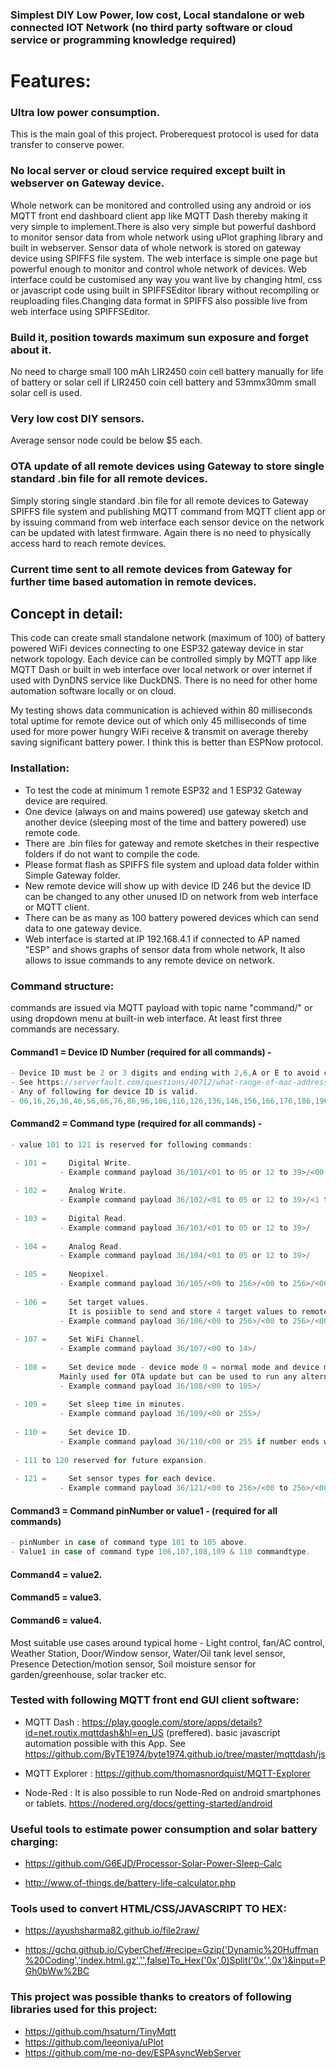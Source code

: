### Simplest DIY Low Power, low cost, Local standalone or web connected IOT Network (no third party software or cloud service or programming knowledge required) 

# Features:

### Ultra low power consumption.

This is the main goal of this project. Proberequest protocol is used for data transfer to conserve power.

### No local server or cloud service required except built in webserver on Gateway device.

Whole network can be monitored and controlled using any android or ios MQTT front end dashboard client app like MQTT Dash thereby making it very simple to implement.There is also very simple but powerful dashbord to monitor sensor data from whole network using uPlot graphing library and built in webserver. Sensor data of whole network is stored on gateway device using SPIFFS file system. The web interface is simple one page but powerful enough to monitor and control whole network of devices. Web interface could be customised any way you want live by changing html, css or javascript code using built in SPIFFSEditor library without recompiling or reuploading files.Changing data format in SPIFFS also possible live from web interface using SPIFFSEditor.


### Build it, position towards maximum sun exposure and forget about it. 

No need to charge small 100 mAh LIR2450 coin cell battery manually for life of battery or solar cell if LIR2450 coin cell battery and 53mmx30mm small solar cell is used.

### Very low cost DIY sensors.

Average sensor node could be below $5 each.

### OTA update of all remote devices using Gateway to store single standard .bin file for all remote devices. 

Simply storing single standard .bin file for all remote devices to Gateway SPIFFS file system and publishing MQTT command from MQTT client app or by issuing command from web interface each sensor device on the network can be updated with latest firmware. Again there is no need to physically access hard to reach remote devices.

### Current time sent to all remote devices from Gateway for further time based automation in remote devices. 

## Concept in detail:

This code can create small standalone network (maximum of 100) of battery powered WiFi devices connecting to one ESP32 gateway device in star network topology.
Each device can be controlled simply by MQTT app like MQTT Dash or built in web interface over local network or over internet if used with DynDNS service like DuckDNS.
There is no need for other home automation software locally or on cloud.

My testing shows data communication is achieved within 80 milliseconds total uptime for remote device out of which only 45 milliseconds of time used for more power hungry WiFi receive & transmit on average thereby saving significant battery power. I think this is better than ESPNow protocol.

### Installation:

- To test the code at minimum 1 remote ESP32 and 1 ESP32 Gateway device are required.
- One device (always on and mains powered) use gateway sketch and another device (sleeping most of the time and battery powered) use remote code.
- There are .bin files for gateway and remote sketches in their respective folders if do not want to compile the code.
- Please format flash as SPIFFS file system and upload data folder within Simple Gateway folder.
- New remote device will show up with device ID 246 but the device ID can be changed to any other unused ID on network from web interface or MQTT client.
- There can be as many as 100 battery powered devices which can send data to one gateway device. 
- Web interface is started at IP 192.168.4.1 if connected to AP named "ESP" and shows graphs of sensor data from whole network, It also allows to issue commands to   any remote device on network.

### Command structure:  

commands are issued via MQTT payload with topic name "command/" or using dropdown menu at built-in web interface. At least first three commands are necessary.
      
#### Command1 = Device ID Number (required for all commands) -               
```c
- Device ID must be 2 or 3 digits and ending with 2,6,A or E to avoid conflict with other devices.
- See https://serverfault.com/questions/40712/what-range-of-mac-addresses-can-i-safely-use-for-my-virtual-machines.
- Any of following for device ID is valid.
- 06,16,26,36,46,56,66,76,86,96,106,116,126,136,146,156,166,176,186,196,206,216,226,236,246.
```                                            
#### Command2 = Command type  (required for all commands)   -         
```c
- value 101 to 121 is reserved for following commands:

 - 101 =     Digital Write.
           - Example command payload 36/101/<01 to 05 or 12 to 39>/<00 0r 01>/ for digitalWrite.
           
 - 102 =     Analog Write.
           - Example command payload 36/102/<01 to 05 or 12 to 39>/<1 to 256>/ for analogWrite(pwm).
 
 - 103 =     Digital Read.
           - Example command payload 36/103/<01 to 05 or 12 to 39>/
 
 - 104 =     Analog Read.
           - Example command payload 36/104/<01 to 05 or 12 to 39>/
 
 - 105 =     Neopixel.
           - Example command payload 36/105/<00 to 256>/<00 to 256>/<00 to 256>/<00 to 256>/
           
 - 106 =     Set target values.
             It is posiible to send and store 4 target values to remote device for further automation locally in remote device.
           - Example command payload 36/106/<00 to 256>/<00 to 256>/<00 to 256>/<00 to 256>/
 
 - 107 =     Set WiFi Channel.
           - Example command payload 36/107/<00 to 14>/
           
 - 108 =     Set device mode - device mode 0 = normal mode and device mode 1 = OTA update.
           Mainly used for OTA update but can be used to run any alternative Code block.
           - Example command payload 36/108/<00 to 105>/ 
 
 - 109 =     Set sleep time in minutes.
           - Example command payload 36/109/<00 or 255>/
 
 - 110 =     Set device ID.
           - Example command payload 36/110/<00 or 255 if number ends with 2, 6, A, or E>/
           
 - 111 to 120 reserved for future expansion.
 
 - 121 =     Set sensor types for each device.
           - Example command payload 36/121/<00 to 256>/<00 to 256>/<00 to 256>/<00 to 256>/
```
#### Command3 = Command  pinNumber or value1  -    (required for all commands)        
```c
- pinNumber in case of command type 101 to 105 above. 
- Value1 in case of command type 106,107,108,109 & 110 commandtype.

```                                            
#### Command4 = value2.           

#### Command5 = value3.           

#### Command6 = value4.          

Most suitable use cases around typical home - Light control, fan/AC control, Weather Station, Door/Window sensor, Water/Oil tank level sensor, Presence Detection/motion sensor, Soil moisture sensor for garden/greenhouse, solar tracker etc. 


### Tested with following MQTT front end GUI client software:

- MQTT Dash : https://play.google.com/store/apps/details?id=net.routix.mqttdash&hl=en_US (preffered).
            basic javascript automation possible with this App. 
            See https://github.com/ByTE1974/byte1974.github.io/tree/master/mqttdash/js

- MQTT Explorer : https://github.com/thomasnordquist/MQTT-Explorer

- Node-Red :
It is also possible to run Node-Red on android smartphones or tablets. 
https://nodered.org/docs/getting-started/android

### Useful tools to estimate power consumption and solar battery charging:

- https://github.com/G6EJD/Processor-Solar-Power-Sleep-Calc

- http://www.of-things.de/battery-life-calculator.php
      
### Tools used to convert HTML/CSS/JAVASCRIPT TO HEX: 

- https://ayushsharma82.github.io/file2raw/      

- https://gchq.github.io/CyberChef/#recipe=Gzip('Dynamic%20Huffman%20Coding','index.html.gz','',false)To_Hex('0x',0)Split('0x',',0x')&input=PGh0bWw%2BC


### This project was possible thanks to creators of following libraries used for this project:
 
 - https://github.com/hsaturn/TinyMqtt
 - https://github.com/leeoniya/uPlot   
 - https://github.com/me-no-dev/ESPAsyncWebServer
